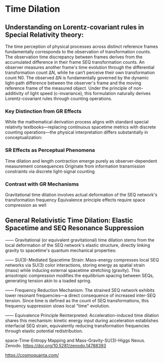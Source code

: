 # Time Dilation

## Understanding on Lorentz-covariant rules in Special Relativity theory: 

The time perception of physical processes across distinct reference frames fundamentally corresponds to the observation of transformation counts. The observation time discrepancy between frames derives from the accumulated difference in their frame SEQ transformation counts. An observer measures another frame's time evolution through the differential transformation count ΔN, while he can’t perceive their own transformation count N0. The observed ΔN is fundamentally governed by the dynamic light-path difference between the observer's frame and the moving reference frame of the measured object. Under the principle of non-additivity of light speed (c-invariance), this formulation naturally derives Lorentz-covariant rules through counting operations.

### Key Distinction from GR Effects
While the mathematical derivation process aligns with standard special relativity textbooks—replacing continuous spacetime metrics with discrete counting operations—the physical interpretation differs substantially in conceptualization:

### SR Effects as Perceptual Phenomena
Time dilation and length contraction emerge purely as observer-dependent measurement consequences
Originate from information transmission constraints via discrete light-signal counting

### Contrast with GR Mechanisms
Gravitational time dilation involves actual deformation of the SEQ network's transformation frequency
Equivalence principle effects require space compression as well

## General Relativistic Time Dilation: Elastic Spacetime and SEQ Resonance Suppression

—— Gravitational (or equivalent gravitational) time dilation stems from the local deformation of the SEQ network's elastic structure, directly linking gravity to spacetime's quantum mechanical properties:

—— SU(3)-Mediated Spacetime Strain: Mass-energy compresses local SEQ networks via SU(3) color interactions, storing energy as spatial strain (mass) while inducing external spacetime stretching (gravity). This anisotropic compression modifies the equilibrium spacing between SEQs, generating tension akin to a loaded spring.

—— Frequency Reduction Mechanism: The strained SEQ network exhibits lower resonant frequencies—a direct consequence of increased inter-SEQ tension. Since time is defined as the count of SEQ transformations, this frequency suppression slows local "time" evolution.

—— Equivalence Principle Reinterpreted: Acceleration-induced time dilation shares this mechanism: kinetic energy input during acceleration establishes interfacial SEQ strain, equivalently reducing transformation frequencies through elastic potential redistribution.

space-Time-Entropy Mapping and Mass-Gravity-SU(3)-Higgs Nexus. Zenodo. https://doi.org/10.5281/zenodo.14788393

https://cosmoquanta.com/
